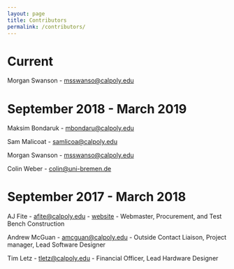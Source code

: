 ```yaml
---
layout: page
title: Contributors
permalink: /contributors/
---
```

# Current

Morgan Swanson - [msswanso@calpoly.edu](mailto:msswanso@calpoly.edu)

# September 2018 - March 2019

Maksim Bondaruk - [mbondaru@calpoly.edu](mailto:mbondaru@calpoly.edu)

Sam Malicoat - [samlicoa@calpoly.edu](mailto:samlicoa@calpoly.edu)

Morgan Swanson - [msswanso@calpoly.edu](mailto:msswanso@calpoly.edu) 

Colin Weber - [colin@uni-bremen.de](mailto:colin@uni-bremen.de)



# September 2017 - March 2018
AJ Fite - [afite@calpoly.edu](mailto:afite@calpoly.edu) - [website](https://ajfite.com) - Webmaster, Procurement, and Test Bench Construction

Andrew McGuan - [amcguan@calpoly.edu](mailto:amcguan@calpoly.edu) - Outside Contact Liaison, Project manager, Lead Software Designer

Tim Letz - [tletz@calpoly.edu](mailto:tletz@calpoly.edu) - Financial Officer, Lead Hardware Designer
